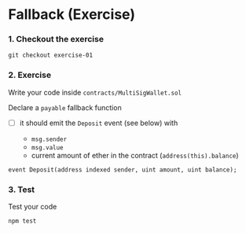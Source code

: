 # Fallback (Exercise)

### 1. Checkout the exercise

```shell
git checkout exercise-01
```

### 2. Exercise

Write your code inside `contracts/MultiSigWallet.sol`

Declare a `payable` fallback function

- [ ] it should emit the `Deposit` event (see below) with

  - `msg.sender`
  - `msg.value`
  - current amount of ether in the contract (`address(this).balance`)

```solidity
event Deposit(address indexed sender, uint amount, uint balance);
```

### 3. Test

Test your code

```
npm test
```
